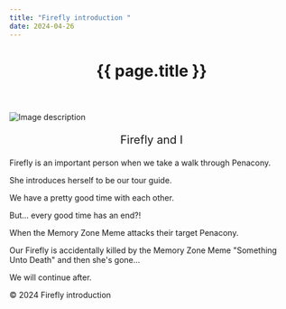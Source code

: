 ```yaml
---
title: "Firefly introduction "
date: 2024-04-26
---
```

<head>
  <meta charset="utf-8">
  <meta http-equiv="X-UA-Compatible" content="IE=edge">
  <meta name="viewport" content="width=device-width, initial-scale=1">
  <title>{{ page.title }}</title>
  <link rel="stylesheet" href="{{'/assets/css/main.css' | relative_url }}">
</head>

<body>
  <header>
    <h1>{{ page.title }}</h1>
  </header>

  <main>
    <!-- Your content goes here -->
    <div>
      <img src="https://files.yande.re/image/9b27bc9176a56b63a6b2ee21fa912144/yande.re%201157680%20firefly%20honkai:_star_rail%20selfie%20stelle%20tagme.jpg" alt="Image description" class="Firefly"/>
      <p align="center" style="font-size:20px;">Firefly and I</p>
      <p>Firefly is an important person when we take a walk through Penacony.</p>
      <p>She introduces herself to be our tour guide.</p>
      <p>We have a pretty good time with each other.</p>
      <p>But... every good time has an end?! </p>
      <p>When the Memory Zone Meme attacks their target Penacony.</p>
      <p>Our Firefly is accidentally killed by the Memory Zone Meme "Something Unto Death" and then she's gone...</p>
      <p>We will continue after.</p> 
    </div>
<!--     <div class="image-container">
        <img src="{{ '/assets/img/March-7th.png'| relative url }}" alt="可选的图片描述”class="march-7">
    </div> -->
  </main>
  <footer>
    <!-- Your footer content goes here -->
    <p>© 2024 Firefly introduction</p>
  </footer>

  <script src="{{ site.baseurl }}/assets/js/main.js"></script>
</body>

